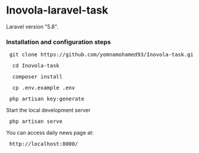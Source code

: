 # Inovola-laravel-task

Laravel version "5.8".

### Installation and configuration steps

 <pre> git clone https://github.com/yomnamohamed93/Inovola-task.git </pre>   
 <pre>  cd Inovola-task </pre>
 <pre>  composer install </pre>
 <pre>  cp .env.example .env </pre>
 <pre> php artisan key:generate </pre>
 
Start the local development server

 <pre> php artisan serve </pre>
  
You can access daily news page at:
<pre> http://localhost:8000/ </pre>

